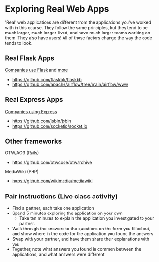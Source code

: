 # Exploring Real Web Apps

'Real' web applications are different from the applications you've worked with in this course. They follow the same principles, but they tend to be much larger, much longer-lived, and have much larger teams working on them. They also have users! All of those factors change the way the code tends to look.

## Real Flask Apps

[Companies use Flask](https://careerkarma.com/blog/companies-that-use-flask/) and [more](https://blog.back4app.com/startups-using-flask/)

- https://github.com/flaskbb/flaskbb
- https://github.com/apache/airflow/tree/main/airflow/www

## Real Express Apps

[Companies using Express](https://www.trio.dev/blog/companies-use-node-js)

- https://github.com/jsbin/jsbin
- https://github.com/socketio/socket.io

## Other frameworks

OTW/AO3 (Rails)
- https://github.com/otwcode/otwarchive

MediaWiki (PHP)
- https://github.com/wikimedia/mediawiki

## Pair instructions (Live class activity)

- Find a partner, each take one application
- Spend 5 minutes exploring the application on your own
  - Take ten minutes to explain the application you investigated to your partner.
- Walk through the answers to the questions on the form you filled out, and
    show where in the code for the application you found the answers
- Swap with your partner, and have them share their explanations with you
- Together, note what answers you found in common between the applications, and
    what answers were different
